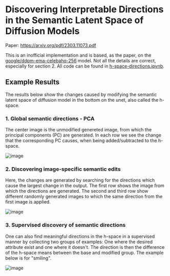 # Discovering Interpretable Directions in the Semantic Latent Space of Diffusion Models

Paper: https://arxiv.org/pdf/2303.11073.pdf

This is an inofficial implementation and is based, as the paper, on the [google/ddpm-ema-celebahq-256](https://huggingface.co/google/ddpm-ema-celebahq-256) model. Not all the details are correct, especially for section 2. All code can be found in [h-space-directions.ipynb](h-space-directions.ipynb).

## Example Results

The results below show the changes caused by modifying the semantic latent space of diffusion model in the bottom on the unet, also called the h-space.

### 1. Global semantic directions - PCA

The center image is the unmodified genereted image, from which the principal components (PC) are generated. In each row we see the change that the corresponding PC causes, when being added/subtracted to the h-space.

![image](https://github.com/JonasLoos/h-space-directions/assets/33965649/5ba8c013-6651-449a-8a09-09ba92668df0)


### 2. Discovering image-specific semantic edits

Here, the changes are generated by searching for the directions which cause the largest change in the output. The first row shows the image from which the directions are generated. The second and third row show different randomly generated images to which the same direction from the first image is applied.

![image](https://github.com/JonasLoos/h-space-directions/assets/33965649/d43912f6-b4a9-447f-b960-af447cc14774)


### 3. Supervised discovery of semantic directions

One can also find meaningful directions in the h-space in a supervised manner by collecting two groups of examples: One where the desired attribute exist and one where it doesn't. The direction is then the difference of the h-space means between the base and modified group. The example below is for "smiling".

![image](https://github.com/JonasLoos/h-space-directions/assets/33965649/047f555e-2ebb-4c27-a0b4-bfb30c501057)
